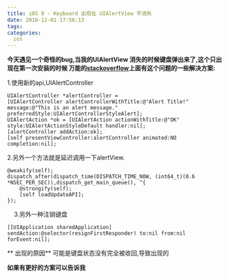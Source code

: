 ```yaml
---
title: iOS 9 - Keyboard 出现在 UIAlertView 不消失
date: 2016-12-01 17:56:13
tags:
categories: 
  ios
---
```

**今天遇见一个奇怪的bug,当我的UIAlertView 消失的时候键盘弹出来了,这个只出现在第一次安装的时候
万能的[stackoverflow](http://stackoverflow.com/questions/32744209/ios-9-keyboard-pops-up-after-uialertview-dismissed)上面有这个问题的一些解决方案:**

1.使用新的api,UIAlertController

```
UIAlertController *alertController = [UIAlertController alertControllerWithTitle:@"Alert Title!" message:@"This is an alert message." preferredStyle:UIAlertControllerStyleAlert]; 
UIAlertAction *ok = [UIAlertAction actionWithTitle:@"OK" style:UIAlertActionStyleDefault handler:nil]; 
[alertController addAction:ok];
[self presentViewController:alertController animated:NO completion:nil];
```

2.另外一个方法就是延迟调用一下alertView.

```	
@weakify(self);
dispatch_after(dispatch_time(DISPATCH_TIME_NOW, (int64_t)(0.6 *NSEC_PER_SEC)),dispatch_get_main_queue(), ^{
	@strongify(self);
	[self loadUpdateAPI]; 
});
```
    
3.另外一种注销键盘

```
[[UIApplication sharedApplication] sendAction:@selector(resignFirstResponder) to:nil from:nil forEvent:nil];
```	

 ** 出现的原因**
可能是键盘状态没有完全被收回,导致出现的

**如果有更好的方案可以告诉我**

